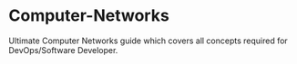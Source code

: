 # Computer-Networks
Ultimate Computer Networks guide which covers all concepts required for DevOps/Software Developer. 
